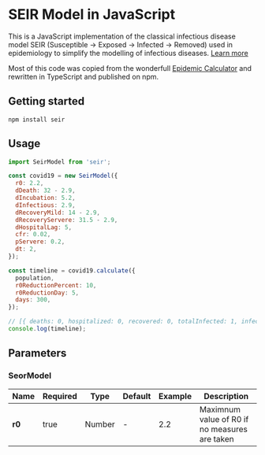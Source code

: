 # SEIR Model in JavaScript

This is a JavaScript implementation of the classical infectious disease model SEIR (Susceptible → Exposed → Infected → Removed) used in epidemiology to simplify the modelling of infectious diseases. [Learn more](https://en.wikipedia.org/wiki/Compartmental_models_in_epidemiology#The_SEIR_model)

Most of this code was copied from the wonderfull [Epidemic Calculator](http://gabgoh.github.io/COVID/index.html) and rewritten in TypeScript and published on npm.

## Getting started

```npm install seir```

## Usage

```js
import SeirModel from 'seir';

const covid19 = new SeirModel({
  r0: 2.2,
  dDeath: 32 - 2.9,
  dIncubation: 5.2,
  dInfectious: 2.9,
  dRecoveryMild: 14 - 2.9,
  dRecoveryServere: 31.5 - 2.9,
  dHospitalLag: 5,
  cfr: 0.02,
  pServere: 0.2,
  dt: 2,
});

const timeline = covid19.calculate({
  population,
  r0ReductionPercent: 10,
  r0ReductionDay: 5,
  days: 300,
});

// [{ deaths: 0, hospitalized: 0, recovered: 0, totalInfected: 1, infected: 1, exposed: 2 }, ...]
console.log(timeline);
```

## Parameters

### SeorModel

| Name             | Required | Type   | Default | Example | Description |
| ---              | ---      | ---    | ---     | ---     | ---         |
| **r0**               | true     | Number | -       | 2.2     | Maximnum value of R0 if no measures are taken |
